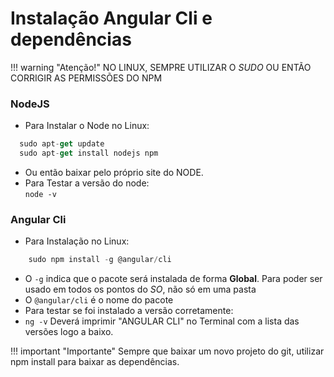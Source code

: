 # Instalação Angular Cli e dependências

!!! warning "Atenção!"
    NO LINUX, SEMPRE UTILIZAR O *SUDO* OU ENTÃO CORRIGIR AS PERMISSÕES DO NPM

### NodeJS
* Para Instalar o Node no Linux:  
```ts
  sudo apt-get update
  sudo apt-get install nodejs npm
```
* Ou então baixar pelo próprio site do NODE.  
* Para Testar a versão do node:  
 `node -v`  

### Angular Cli
* Para Instalação no Linux:
```ts
    sudo npm install -g @angular/cli
```
* O `-g` indica que o pacote será instalada de forma **Global**. Para poder ser usado em todos os pontos do *SO*, não só em uma pasta  
* O `@angular/cli` é o nome do pacote
* Para testar se foi instalado a versão corretamente:
* `ng -v` Deverá imprimir "ANGULAR CLI" no Terminal com a lista das versões logo a baixo.  

!!! important "Importante"
    Sempre que baixar um novo projeto do git, utilizar npm install para baixar as dependências.

